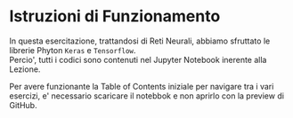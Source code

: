 # Istruzioni di Funzionamento

In questa esercitazione, trattandosi di Reti Neurali, abbiamo sfruttato le librerie Phyton ``Keras`` e ``Tensorflow``. \
Percio', tutti i codici sono contenuti nel Jupyter Notebook inerente alla Lezione. 

Per avere funzionante la Table of Contents iniziale per navigare tra i vari esercizi, e' necessario scaricare il notebbok e non aprirlo con la preview di GitHub.
